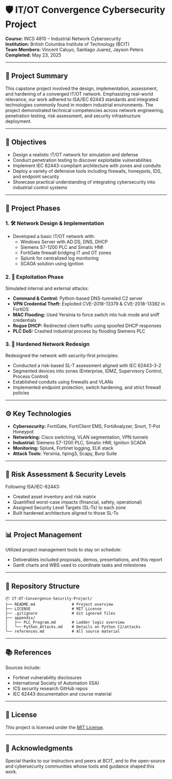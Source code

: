 # 🛡️ IT/OT Convergence Cybersecurity Project

**Course:** INCS 4810 – Industrial Network Cybersecurity  
**Institution:** British Columbia Institute of Technology (BCIT)  
**Team Members:** Vincent Caluyo, Santiago Juarez, Jayson Peters  
**Completed:** May 23, 2025

---

## 📖 Project Summary

This capstone project involved the design, implementation, assessment, and hardening of a converged IT/OT network. Emphasizing real-world relevance, our work adhered to ISA/IEC 62443 standards and integrated technologies commonly found in modern industrial environments. The project demonstrated technical competencies across network engineering, penetration testing, risk assessment, and security infrastructure deployment.

---

## 🎯 Objectives

- Design a realistic IT/OT network for simulation and defense
- Conduct penetration testing to discover exploitable vulnerabilities
- Implement IEC 62443-compliant architecture with zones and conduits
- Deploy a variety of defensive tools including firewalls, honeypots, IDS, and endpoint security
- Showcase practical understanding of integrating cybersecurity into industrial control systems

---

## 🧩 Project Phases

### 1. 🛠️ Network Design & Implementation
- Developed a basic IT/OT network with:
  - Windows Server with AD DS, DNS, DHCP
  - Siemens S7-1200 PLC and Simatic HMI
  - FortiGate firewall bridging IT and OT zones
  - Splunk for centralized log monitoring
  - SCADA solution using Ignition

### 2. 🚨 Exploitation Phase
Simulated internal and external attacks:
- **Command & Control:** Python-based DNS-tunneled C2 server
- **VPN Credential Theft:** Exploited CVE-2018-13379 & CVE-2018-13382 in FortiOS
- **MAC Flooding:** Used Yersinia to force switch into hub mode and sniff credentials
- **Rogue DHCP:** Redirected client traffic using spoofed DHCP responses
- **PLC DoS:** Crashed industrial process by flooding Siemens PLC

### 3. 🔐 Hardened Network Redesign
Redesigned the network with security-first principles:
- Conducted a risk-based SL-T assessment aligned with IEC 62443-3-2
- Segmented devices into zones (Enterprise, IDMZ, Supervisory Control, Process Control)
- Established conduits using firewalls and VLANs
- Implemented endpoint protection, switch hardening, and strict firewall policies

---

## ⚙️ Key Technologies

- **Cybersecurity:** FortiGate, FortiClient EMS, FortiAnalyzer, Snort, T-Pot Honeypot
- **Networking:** Cisco switching, VLAN segmentation, VPN tunnels
- **Industrial:** Siemens S7-1200 PLC, Simatic HMI, Ignition SCADA
- **Monitoring:** Splunk, Fortinet logging, ELK stack
- **Attack Tools:** Yersinia, hping3, Scapy, Burp Suite

---

## 🧠 Risk Assessment & Security Levels

Following ISA/IEC-62443:
- Created asset inventory and risk matrix
- Quantified worst-case impacts (financial, safety, operational)
- Assigned Security Level Targets (SL-Ts) to each zone
- Built hardened architecture aligned to those SL-Ts

---

## 📊 Project Management

Utilized project management tools to stay on schedule:
- Deliverables included proposals, demos, presentations, and this report
- Gantt charts and WBS used to coordinate tasks and milestones

---

## 📁 Repository Structure

```
📦 IT-OT-Convergence-Security-Project/
├── README.md                # Project overview
├── LICENSE                  # MIT License
├── .gitignore               # Git ignored files
├── appendix/
│   ├── PLC_Program.md       # Ladder logic overview
│   └── Python_Attacks.md    # Details on Python C2/attacks
└── references.md            # All source material
```

---

## 📚 References

Sources include:
- Fortinet vulnerability disclosures
- International Society of Automation (ISA)
- ICS security research GitHub repos
- IEC 62443 documentation and course material

---

## 📄 License

This project is licensed under the [MIT License](LICENSE).

---

## 🙏 Acknowledgments

Special thanks to our instructors and peers at BCIT, and to the open-source and cybersecurity communities whose tools and guidance shaped this work.